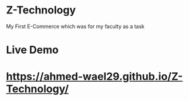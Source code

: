 # Z-Technology
My First E-Commerce which was for my faculty as a task 

# Live Demo
# https://ahmed-wael29.github.io/Z-Technology/
